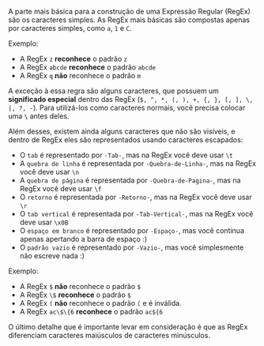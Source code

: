 <p>
A parte mais b&aacute;sica para a constru&ccedil;&atilde;o de uma Express&atilde;o Regular (RegEx)
s&atilde;o os caracteres simples. As RegEx mais b&aacute;sicas s&atilde;o compostas 
apenas por caracteres simples, como <code>a</code>, <code>1</code> e <code>C</code>.
</p>

Exemplo:
<ul>
	<li>A RegEx <code>z</code> <strong>reconhece</strong> o padr&atilde;o <code>z</code></li>
	<li>A RegEx <code>abcde</code> <strong>reconhece</strong> o padr&atilde;o <code>abcde</code></li>
	<li>A RegEx <code>q</code> <strong>n&atilde;o</strong> reconhece o padr&atilde;o <code>m</code></li>
</ul>

<p>	
A exce&ccedil;&atilde;o &agrave; essa regra s&atilde;o alguns caracteres, que possuem 
um <strong>significado especial</strong> dentro das RegEx 
(<code>$, ^, *, (, ), +, {, }, [, ], \, |, ?, -</code>). Para utiliz&aacute;-los 
como caracteres normais, voc&ecirc; precisa colocar uma <strong><code>\</code></strong> antes deles.
</p>

<p>
Al&eacute;m desses, existem ainda alguns caracteres que n&atilde;o s&atilde;o vis&iacute;veis, e dentro de RegEx eles s&atilde;o representados usando
caracteres escapados:
<ul>
	<li>O <code>tab</code> &eacute; representado por <code>-Tab-</code>, mas na RegEx voc&ecirc; deve usar <code>\t</code></li>
	<li>A <code>quebra de linha</code> &eacute; representada por <code>-Quebra-de-Linha-</code>, mas na RegEx voc&ecirc; deve usar <code>\n</code></li>
	<li>A <code>quebra de p&aacute;gina</code> &eacute; representada por <code>-Quebra-de-Pagina-</code>, mas na RegEx voc&ecirc; deve usar <code>\f</code></li>
	<li>O <code>retorno</code> &eacute; representada por <code>-Retorno-</code>, mas na RegEx voc&ecirc; deve usar <code>\r</code></li>
	<li>O <code>tab vertical</code> &eacute; representada por <code>-Tab-Vertical-</code>, mas na RegEx voc&ecirc; deve usar <code>\x0B</code></li>
	<li>O <code>espa&ccedil;o em branco</code> &eacute; representado por <code>-Espa&ccedil;o-</code>, mas voc&ecirc; continua apenas apertando a barra de espa&ccedil;o :)</li>
	<li>O <code>padr&atilde;o vazio</code> &eacute; representado por <code>-Vazio-</code>, mas voc&ecirc; simplesmente n&atilde;o escreve nada :)</li>
</ul>
</p>

Exemplo:
<ul>
	<li>A RegEx <code>$</code> <strong>n&atilde;o</strong> reconhece o padr&atilde;o <code>$</code></li>
	<li>A RegEx <code>\$</code> <strong>reconhece</strong> o padr&atilde;o <code>$</code></li>
	<li>A RegEx <code>(</code> <strong>n&atilde;o</strong> reconhece o padr&atilde;o <code>(</code> e &eacute; inv&aacute;lida.</li>
	<li>A RegEx <code>ac\$\{6</code> <strong>reconhece</strong> o padr&atilde;o <code>ac${6</code></li>
</ul>

<p>
O &uacute;ltimo detalhe que &eacute; importante levar em considera&ccedil;&atilde;o &eacute; que as RegEx diferenciam 
caracteres mai&uacute;sculos de caracteres min&uacute;sculos. 
</p>